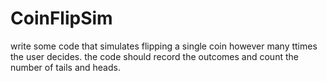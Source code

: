 # CoinFlipSim
write some code that simulates flipping a single coin however many ttimes the user decides. the code should record the outcomes and count the number of tails and heads.
